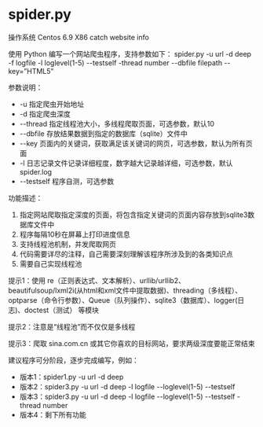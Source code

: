 # spider.py

操作系统 Centos 6.9 X86
catch website info

使用 Python 编写一个网站爬虫程序，支持参数如下：
spider.py -u url -d deep -f logfile -l loglevel(1-5)  --testself -thread number --dbfile  filepath  --key=”HTML5”

参数说明：
* -u 指定爬虫开始地址
* -d 指定爬虫深度
* --thread 指定线程池大小，多线程爬取页面，可选参数，默认10
* --dbfile 存放结果数据到指定的数据库（sqlite）文件中
* --key 页面内的关键词，获取满足该关键词的网页，可选参数，默认为所有页面
* -l 日志记录文件记录详细程度，数字越大记录越详细，可选参数，默认spider.log
* --testself 程序自测，可选参数

功能描述：
1. 指定网站爬取指定深度的页面，将包含指定关键词的页面内容存放到sqlite3数据库文件中
2. 程序每隔10秒在屏幕上打印进度信息
3. 支持线程池机制，并发爬取网页
4. 代码需要详尽的注释，自己需要深刻理解该程序所涉及到的各类知识点
5. 需要自己实现线程池


提示1：使用 re（正则表达式、文本解析）、urllib/urllib2、beautifulsoup/lxml2i(从html和xml文件中提取数据)、threading（多线程）、optparse（命令行参数）、Queue（队列操作）、sqlite3（数据库）、logger(日志)、doctest（测试） 等模块

提示2：注意是“线程池”而不仅仅是多线程

提示3：爬取 sina.com.cn 或其它你喜欢的目标网站，要求两级深度要能正常结束


建议程序可分阶段，逐步完成编写，例如：
* 版本1：spider1.py -u url -d deep
* 版本2：spider3.py -u url -d deep -l logfile --loglevel(1-5)  --testself
* 版本3：spider3.py -u url -d deep -l logfile --loglevel(1-5)  --testself -thread number
* 版本4：剩下所有功能
